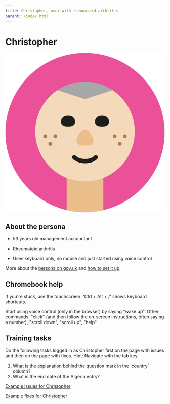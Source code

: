 ```yaml
---
title: Christopher, user with rheumatoid arthritis
parent: /index.html
---
```


# Christopher

<div><img src="../images/persona-avatars/christopher.png" class="profile" alt="" /></div>


## About the persona

* 53 years old management accountant

* Rheumatoid arthritis

* Uses keyboard only, no mouse and just started using voice control

More about the [persona on gov.uk](https://www.gov.uk/government/publications/understanding-disabilities-and-impairments-user-profiles/christopher-user-with-rheumatoid-arthritis) and [how to set it up](../setup.html#christopher)


## Chromebook help

If you're stuck, use the touchscreen. 'Ctrl + Alt + /' shows keyboard shortcuts.

Start using voice control (only in the browser) by saying "wake up". Other commands: "click" (and then follow the on-screen instructions, often saying a number), "scroll down", "scroll up", "help".


## Training tasks

Do the following tasks logged in as Christopher first on the page with issues and then on the page with fixes. Hint: Navigate with the tab key.

1. What is the explanation behind the question mark in the 'country' column?
2. What is the end date of the Algeria entry?

[Example issues for Christopher](bad.html)

[Example fixes for Christopher](good.html)
